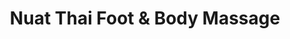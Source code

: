 ---
title: "Nuat Thai Foot & Body Massage"
url: /quezon-city/nuat-thai-foot-and-body-massage/
shop: massage
---